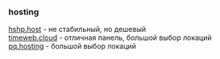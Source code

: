 ### hosting
[hshp.host](https://hshp.host/?from=15438) - не стабильный, но дешевый  
[timeweb.cloud](https://timeweb.cloud/r/hy62357) - отличная панель, большой выбор локаций  
[pq.hosting](https://pq.hosting/?from=712311) - большой выбор локаций  
